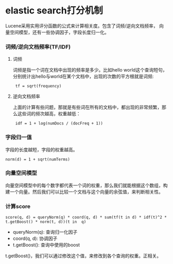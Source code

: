 # elastic search打分机制

Lucene采用实用评分函数的公式来计算相关度。包含了词频/逆向文档频率， 向量空间模型，还有一些协调因子，字段长度归一化。

### 词频/逆向文档频率(TF/IDF)

1. 词频

	词频是指一个词在文档中出现的频率是多少。比如hello world这个查询短句， 分别统计出hello与world在某个文档中，出现的次数的平方根就是词频:
	
		tf = sqrt(frequency)
		
2. 逆向文档频率

	上面的计算有些问题，那就是有些词在所有的文档中，都出现的非常频繁，那么这些词的频次越高，权重越低：
	
		idf = 1 + log(numDocs / (docFreq + 1))
		
### 字段归一值

字段的长度越短，字段的权重越高。

	norm(d) = 1 + sqrt(numTerms)
	
### 向量空间模型

向量空间模型中的每个数字都代表一个词的权重，那么我们就能根据这个数组，构建一个向量。然后我们可以比较一个文档与这个向量的余弦值，来判断相关性。

### 计算score

	score(q, d) = queryNorm(q) * coord(q, d) * sum(tf(t in d) * idf(t)^2 * t.getBoost() * norm(t, d))(t in  q)

* queryNorm(q): 查询归一化因子
* coord(q, d): 协调因子
* t.getBoost(): 查询中使用的boost

t.getBoost()，我们可以通过修改这个值，来修改到各个查询的权重。正相关。


